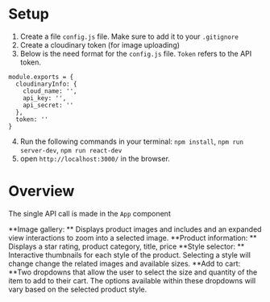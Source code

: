 

# Setup
1. Create a file `config.js` file. Make sure to add it to your `.gitignore`
2. Create a cloudinary token (for image uploading)
3. Below is the need format for the `config.js` file. `Token` refers to the API token.
  ```
  module.exports = {
    cloudinaryInfo: {
      cloud_name: '',
      api_key: '',
      api_secret: ''
    },
    token: ''
  }
  ```
4. Run the following commands in your terminal: `npm install`, `npm run server-dev`, `npm run react-dev`
5. open `http://localhost:3000/` in the browser.


# Overview
The single API call is made in the `App` component

**Image gallery: ** Displays product images and includes and an expanded view interactions to zoom into a selected image.
**Product information: ** Displays a star rating, product category, title, price
**Style selector: ** Interactive thumbnails for each style of the product. Selecting a style will change change the related images and available sizes.
**Add to cart: **Two dropdowns that allow the user to select the size and quantity of the item to add to their cart. The options available within these dropdowns will vary based on the selected product style.

